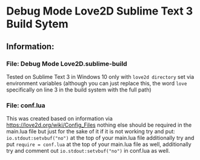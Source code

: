 # Debug Mode Love2D Sublime Text 3 Build Sytem

## Information:


### File: Debug Mode Love2D.sublime-build

Tested on Sublime Text 3 in Windows 10 only with `love2d directory` set via environment variables (although you can just replace this, the word `love` specifically on line 3 in the build system with the full path)


### File: conf.lua

This was created based on information via https://love2d.org/wiki/Config_Files nothing else should be required in the main.lua file but just for the sake of it if it is not working try and put: `io.stdout:setvbuf("no")` at the top of your main.lua file additionally try and put `require = conf.lua` at the top of your main.lua file as well, additionally try and comment out `io.stdout:setvbuf("no")` in conf.lua as well.